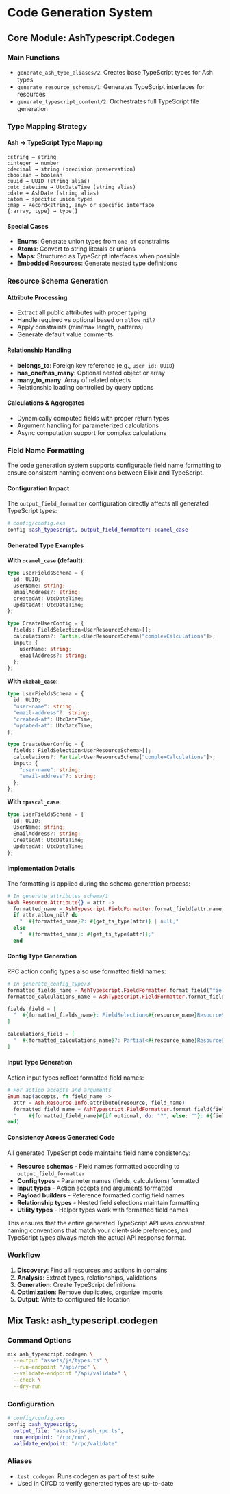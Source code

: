 # Code Generation System

## Core Module: AshTypescript.Codegen

### Main Functions
- `generate_ash_type_aliases/2`: Creates base TypeScript types for Ash types
- `generate_resource_schemas/1`: Generates TypeScript interfaces for resources
- `generate_typescript_content/2`: Orchestrates full TypeScript file generation

### Type Mapping Strategy

#### Ash → TypeScript Type Mapping
```
:string → string
:integer → number  
:decimal → string (precision preservation)
:boolean → boolean
:uuid → UUID (string alias)
:utc_datetime → UtcDateTime (string alias)
:date → AshDate (string alias)
:atom → specific union types
:map → Record<string, any> or specific interface
{:array, type} → type[]
```

#### Special Cases
- **Enums**: Generate union types from `one_of` constraints
- **Atoms**: Convert to string literals or unions
- **Maps**: Structured as TypeScript interfaces when possible
- **Embedded Resources**: Generate nested type definitions

### Resource Schema Generation

#### Attribute Processing
- Extract all public attributes with proper typing
- Handle required vs optional based on `allow_nil?`
- Apply constraints (min/max length, patterns)
- Generate default value comments

#### Relationship Handling
- **belongs_to**: Foreign key reference (e.g., `user_id: UUID`)
- **has_one/has_many**: Optional nested object or array
- **many_to_many**: Array of related objects
- Relationship loading controlled by query options

#### Calculations & Aggregates
- Dynamically computed fields with proper return types
- Argument handling for parameterized calculations
- Async computation support for complex calculations

### Field Name Formatting

The code generation system supports configurable field name formatting to ensure consistent naming conventions between Elixir and TypeScript.

#### Configuration Impact

The `output_field_formatter` configuration directly affects all generated TypeScript types:

```elixir
# config/config.exs
config :ash_typescript, output_field_formatter: :camel_case
```

#### Generated Type Examples

**With `:camel_case` (default)**:
```typescript
type UserFieldsSchema = {
  id: UUID;
  userName: string;
  emailAddress?: string;
  createdAt: UtcDateTime;
  updatedAt: UtcDateTime;
};

type CreateUserConfig = {
  fields: FieldSelection<UserResourceSchema>[];
  calculations?: Partial<UserResourceSchema["complexCalculations"]>;
  input: {
    userName: string;
    emailAddress?: string;
  };
};
```

**With `:kebab_case`**:
```typescript
type UserFieldsSchema = {
  id: UUID;
  "user-name": string;
  "email-address"?: string;
  "created-at": UtcDateTime;
  "updated-at": UtcDateTime;
};

type CreateUserConfig = {
  fields: FieldSelection<UserResourceSchema>[];
  calculations?: Partial<UserResourceSchema["complexCalculations"]>;
  input: {
    "user-name": string;
    "email-address"?: string;
  };
};
```

**With `:pascal_case`**:
```typescript
type UserFieldsSchema = {
  Id: UUID;
  UserName: string;
  EmailAddress?: string;
  CreatedAt: UtcDateTime;
  UpdatedAt: UtcDateTime;
};
```

#### Implementation Details

The formatting is applied during the schema generation process:

```elixir
# In generate_attributes_schema/1
%Ash.Resource.Attribute{} = attr ->
  formatted_name = AshTypescript.FieldFormatter.format_field(attr.name, AshTypescript.Rpc.output_field_formatter())
  if attr.allow_nil? do
    "  #{formatted_name}?: #{get_ts_type(attr)} | null;"
  else
    "  #{formatted_name}: #{get_ts_type(attr)};"
  end
```

#### Config Type Generation

RPC action config types also use formatted field names:

```elixir
# In generate_config_type/3
formatted_fields_name = AshTypescript.FieldFormatter.format_field("fields", AshTypescript.Rpc.output_field_formatter())
formatted_calculations_name = AshTypescript.FieldFormatter.format_field("calculations", AshTypescript.Rpc.output_field_formatter())

fields_field = [
  "  #{formatted_fields_name}: FieldSelection<#{resource_name}ResourceSchema>[];"
]

calculations_field = [
  "  #{formatted_calculations_name}?: Partial<#{resource_name}ResourceSchema[\"complexCalculations\"]>;"
]
```

#### Input Type Generation

Action input types reflect formatted field names:

```elixir
# For action accepts and arguments
Enum.map(accepts, fn field_name ->
  attr = Ash.Resource.Info.attribute(resource, field_name)
  formatted_field_name = AshTypescript.FieldFormatter.format_field(field_name, AshTypescript.Rpc.output_field_formatter())
  "    #{formatted_field_name}#{if optional, do: "?", else: ""}: #{field_type};"
end)
```

#### Consistency Across Generated Code

All generated TypeScript code maintains field name consistency:

- **Resource schemas** - Field names formatted according to `output_field_formatter`
- **Config types** - Parameter names (fields, calculations) formatted
- **Input types** - Action accepts and arguments formatted
- **Payload builders** - Reference formatted config field names
- **Relationship types** - Nested field selections maintain formatting
- **Utility types** - Helper types work with formatted field names

This ensures that the entire generated TypeScript API uses consistent naming conventions that match your client-side preferences, and TypeScript types always match the actual API response format.

### Workflow
1. **Discovery**: Find all resources and actions in domains
2. **Analysis**: Extract types, relationships, validations
3. **Generation**: Create TypeScript definitions
4. **Optimization**: Remove duplicates, organize imports
5. **Output**: Write to configured file location

## Mix Task: ash_typescript.codegen

### Command Options
```bash
mix ash_typescript.codegen \
  --output "assets/js/types.ts" \
  --run-endpoint "/api/rpc" \
  --validate-endpoint "/api/validate" \
  --check \
  --dry-run
```

### Configuration
```elixir
# config/config.exs
config :ash_typescript,
  output_file: "assets/js/ash_rpc.ts",
  run_endpoint: "/rpc/run",
  validate_endpoint: "/rpc/validate"
```

### Aliases
- `test.codegen`: Runs codegen as part of test suite
- Used in CI/CD to verify generated types are up-to-date